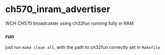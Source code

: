 # ch570_inram_advertiser
WCH CH570 broadcaster using ch32fun running fully in RAM

### run
just run `make clean all`, with the path to ch32fun correctly set in `Makefile`

